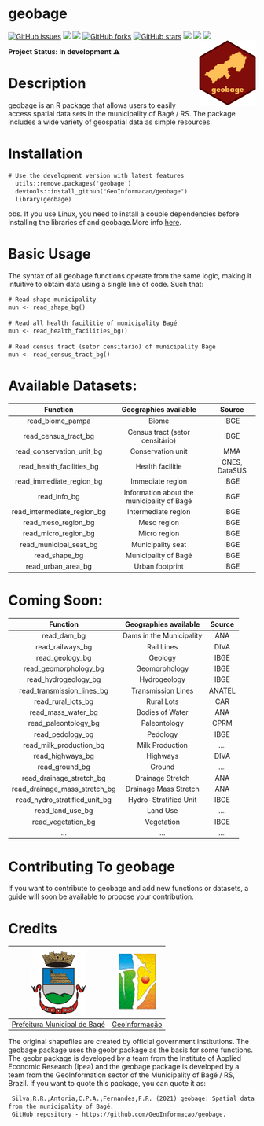 # **geobage**

<a href="https://github.com/GeoInformacao/geobage/issues"><img alt="GitHub issues" src="https://img.shields.io/github/issues/GeoInformacao/geobage"></a>
<img src="https://img.shields.io/static/v1?label=version&message=v1.0.0BETA&color=orange&style=flat"/>
<img src="https://img.shields.io/static/v1?label=build&message=passing&color=success&style=flat"/>
<a href="https://github.com/GeoInformacao/geobage/network"><img alt="GitHub forks" src="https://img.shields.io/github/forks/GeoInformacao/geobage"></a>
<a href="https://github.com/GeoInformacao/geobage/stargazers"><img alt="GitHub stars" src="https://img.shields.io/github/stars/GeoInformacao/geobage"></a>
<img src="https://img.shields.io/static/v1?label=license&message=MIT&color=yellow&style=flat"/>
<img src="https://img.shields.io/static/v1?label=license&message=File.LICENSE&color=yellow&style=flat"/>
<img src="https://img.shields.io/static/v1?label=dependence&message=R(>=3.5)&color=red&style=flat"/>
<img src="https://github.com/GeoInformacao/geobage/blob/master/logogeobage.png" width=115 align="right"/>

**Project Status: In development** :warning:

# **Description**
geobage is an R package that allows users to easily access spatial data sets in the municipality of Bagé / RS. 
The package includes a wide variety of geospatial data as simple resources.

# **Installation**
```
# Use the development version with latest features
  utils::remove.packages('geobage')
  devtools::install_github("GeoInformacao/geobage")
  library(geobage)
```
obs. If you use Linux, you need to install a couple dependencies before installing the libraries sf and geobage.More info [here](https://github.com/r-spatial/sf#linux).

# **Basic Usage**
The syntax of all geobage functions operate from the same logic, making it intuitive to obtain data using a single line of code. Such that:
```
# Read shape municipality
mun <- read_shape_bg()

# Read all health facilitie of municipality Bagé
mun <- read_health_facilities_bg()

# Read census tract (setor censitário) of municipality Bagé
mun <- read_census_tract_bg()
```

# **Available Datasets:**

|           Function          |            Geographies available           |     Source    |
|:---------------------------:|:------------------------------------------:|:-------------:|
|       read_biome_pampa      |                    Biome                   |      IBGE     |
|     read_census_tract_bg    |       Census tract (setor censitário)      |      IBGE     |
|  read_conservation_unit_bg  |              Conservation unit             |      MMA      |
|  read_health_facilities_bg  |              Health facilitie              | CNES, DataSUS |
|   read_immediate_region_bg  |              Immediate region              |      IBGE     |
|         read_info_bg        | Information about the municipality of Bagé |      IBGE     |
| read_intermediate_region_bg |             Intermediate region            |      IBGE     |
|     read_meso_region_bg     |                 Meso region                |      IBGE     |
|     read_micro_region_bg    |                Micro region                |      IBGE     |
|    read_municipal_seat_bg   |              Municipality seat             |      IBGE     |
|        read_shape_bg        |            Municipality of Bagé            |      IBGE     |
|      read_urban_area_bg     |               Urban footprint              |      IBGE     |

# **Coming Soon:**

|           Function           |  Geographies available | Source |
|:----------------------------:|:----------------------:|:------:|
|        read_dam_bg           |Dams in the Municipality|  ANA   |
|     read_railways_bg         |       Rail Lines       |  DIVA  |
|      read_geology_bg         |        Geology         |  IBGE  |
|   read_geomorphology_bg      |     Geomorphology      |  IBGE  |
|   read_hydrogeology_bg       |     Hydrogeology       |  IBGE  |
|  read_transmission_lines_bg  |   Transmission Lines   | ANATEL |
|      read_rural_lots_bg      |       Rural Lots       |  CAR   |
|      read_mass_water_bg      |     Bodies of Water    |  ANA   |
|     read_paleontology_bg     |      Paleontology      |  CPRM  |
|       read_pedology_bg       |        Pedology        |  IBGE  |
|    read_milk_production_bg   |     Milk Production    |  ....  |
|      read_highways_bg        |        Highways        |  DIVA  |
|       read_ground_bg         |         Ground         |  ....  |
|   read_drainage_stretch_bg   |    Drainage Stretch    |  ANA   |
|read_drainage_mass_stretch_bg | Drainage Mass Stretch  |  ANA   |
|read_hydro_stratified_unit_bg | Hydro-Stratified Unit  |  IBGE  |
|      read_land_use_bg        |       Land Use         |  ....  |
|     read_vegetation_bg       |      Vegetation        |  IBGE  |
|             ...              |          ...           |  ....  |



# **Contributing To geobage**
If you want to contribute to geobage and add new functions or datasets, a guide will soon be available to propose your contribution.

# **Credits**
<right>

| <img src="https://github.com/GeoInformacao/geobage/blob/master/logobage.png" width=115> | <img src="https://github.com/GeoInformacao/geobage/blob/master/logogeoinformacao.png" width=75> |
|----------------------------------------------------------------------------------------------|------------------------------------------------------------------------------------------------------|
|                  [Prefeitura Municipal de Bagé](https://www.bage.rs.gov.br/)                 |                        [GeoInformação](https://sites.google.com/site/ggcbage/)                       |

</right>

The original shapefiles are created by official government institutions. The geobage package uses the geobr package as the basis for some functions.
The geobr package is developed by a team from the Institute of Applied Economic Research (Ipea) and the geobage package is developed by a team from the GeoInformation
sector of the Municipality of Bagé / RS, Brazil. If you want to quote this package, you can quote it as:

     Silva,R.R.;Antoria,C.P.A.;Fernandes,F.R. (2021) geobage: Spatial data from the municipality of Bagé.
     GitHub repository - https://github.com/GeoInformacao/geobage.
